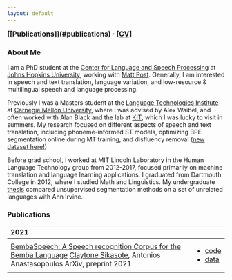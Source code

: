 ```yaml
---
layout: default
---
```


<span style="font-weight: bold; font-size: 16px;">
  [[Publications]](#publications) · <a href="/assets/pdf/Salesky_CV.pdf" target="_blank">[CV]</a>
</span>

### About Me

I am a PhD student at the [Center for Language and Speech Processing](https://www.clsp.jhu.edu/) at [Johns Hopkins University](https://www.cs.jhu.edu/), working with [Matt Post](https://matt.waypost.net/). 
Generally, I am interested in speech and text translation, language variation, and low-resource & multilingual speech and language processing.

Previously I was a Masters student at the [Language Technologies Institute](https://www.lti.cs.cmu.edu/) at [Carnegie Mellon University](https://www.cmu.edu/), where I was advised by Alex Waibel, and often worked with Alan Black and the lab at [KIT](http://isl.anthropomatik.kit.edu/english/), which I was lucky to visit in summers. 
My research focused on different aspects of speech and text translation, including phoneme-informed ST models, optimizing BPE segmentation online during MT training, and disfluency removal ([new dataset here!](https://github.com/isl-mt/fluent-fisher))

Before grad school, I worked at MIT Lincoln Laboratory in the Human Language Technology group from 2012-2017, focused primarily on machine translation and language learning applications.
I graduated from Dartmouth College in 2012, where I studied Math and Linguistics.
My undergraduate [thesis](http://linguistics.dartmouth.edu/undergraduate/honors/past-honors-theses) compared unsupervised segmentation methods on a set of unrelated languages with Ann Irvine.

### Publications

<table>
  <thead>
    <tr>
      <th style="text-align: left">2021</th>
      <th style="text-align: left"></th>
    </tr>
  </thead>
  <tbody>
    <tr>
      <td>
        <a target="_blank" href="https://arxiv.org/pdf/2102.04889.pdf">BembaSpeech: A Speech recognition Corpus for the Bemba Language</a>
        <paper>
          <authors><u>Claytone Sikasote</u>, Antonios Anastasopoulos</authors>
        <venue>ArXiv, preprint 2021</venue>
        </paper>
      </td>
      <td>
        <ul>
          <li><a target="_blank" href="https://github.com/csikasote/BembaASR">code</a></li>
          <li><a target="_blank" href="https://github.com/csikasote/BembaSpeech">data</a></li>
        </ul>
      </td>
    </tr>
  </tbody>
</table>
